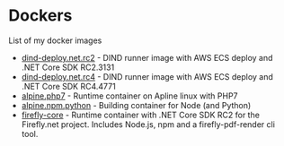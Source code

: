 # Dockers
List of my docker images

 - [dind-deploy.net.rc2](dind-deploy.net.rc2/Dockerfile) - DIND runner image with AWS ECS deploy and .NET Core SDK RC2.3131
 - [dind-deploy.net.rc4](dind-deploy.net.rc4/Dockerfile) - DIND runner image with AWS ECS deploy and .NET Core SDK RC4.4771
 - [alpine.php7](alpine.php7/Dockerfile) - Runtime container on Apline linux with PHP7
 - [alpine.npm.python](alpine.npm.python/Dockerfile) - Building container for Node (and Python)
 - [firefly-core](firefly-core/Dockerfile) - Runtime container with .NET Core SDK RC2 for the Firefly.net project. Includes Node.js, npm and a firefly-pdf-render cli tool.